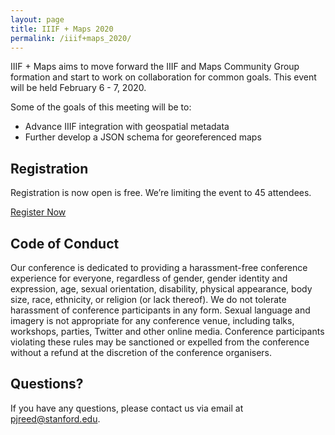 ```yaml
---
layout: page
title: IIIF + Maps 2020
permalink: /iiif+maps_2020/
---
```


IIIF + Maps aims to move forward the IIIF and Maps Community Group formation and start to work on collaboration for common goals. This event will be held February 6 - 7, 2020.

Some of the goals of this meeting will be to:
 - Advance IIIF integration with geospatial metadata
 - Further develop a JSON schema for georeferenced maps

## Registration
Registration is now open is free. We’re limiting the event to 45 attendees.

[Register Now](https://www.eventbrite.com/e/iiif-maps-tickets-80883569935)

## Code of Conduct
Our conference is dedicated to providing a harassment-free conference experience for everyone, regardless of gender, gender identity and expression, age, sexual orientation, disability, physical appearance, body size, race, ethnicity, or religion (or lack thereof). We do not tolerate harassment of conference participants in any form. Sexual language and imagery is not appropriate for any conference venue, including talks, workshops, parties, Twitter and other online media. Conference participants violating these rules may be sanctioned or expelled from the conference without a refund at the discretion of the conference organisers.

## Questions?
If you have any questions, please contact us via email at pjreed@stanford.edu.
